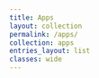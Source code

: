 ```yaml
---
title: Apps
layout: collection
permalink: /apps/
collection: apps
entries_layout: list
classes: wide
---
```

